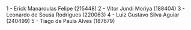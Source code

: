1 - Erick Manaroulas Felipe (215448)
2 - Vitor Jundi Moriya (188404)
3 - Leonardo de Sousa Rodrigues (220063)
4 - Luiz Gustavo Silva Aguiar (240499)
5 - Tiago de Paula Alves (187679)
